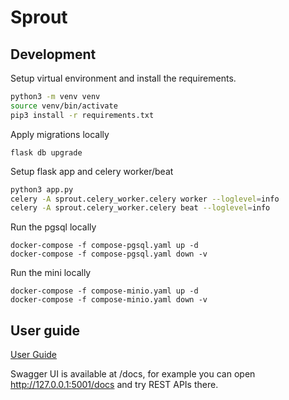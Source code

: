 # Sprout

## Development

Setup virtual environment and install the requirements.

```sh
python3 -m venv venv
source venv/bin/activate
pip3 install -r requirements.txt
```

Apply migrations locally
```
flask db upgrade
```

Setup flask app and celery worker/beat
```sh
python3 app.py
celery -A sprout.celery_worker.celery worker --loglevel=info
celery -A sprout.celery_worker.celery beat --loglevel=info
```

Run the pgsql locally
```
docker-compose -f compose-pgsql.yaml up -d
docker-compose -f compose-pgsql.yaml down -v
```
Run the mini locally
```
docker-compose -f compose-minio.yaml up -d
docker-compose -f compose-minio.yaml down -v
```

## User guide
[User Guide](doc/USER_GUIDE.md)

Swagger UI is available at /docs, for example you can open http://127.0.0.1:5001/docs and try REST APIs there.
